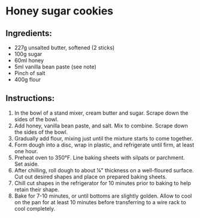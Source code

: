 # Honey sugar cookies

## Ingredients:
- 227g unsalted butter, softened (2 sticks)
- 100g sugar
- 60ml honey
- 5ml vanilla bean paste (see note)
- Pinch of salt
- 400g flour

## Instructions:
1. In the bowl of a stand mixer, cream butter and sugar. Scrape down the sides of the bowl.
2. Add honey, vanilla bean paste, and salt. Mix to combine. Scrape down the sides of the bowl.
3. Gradually add flour, mixing just until the mixture starts to come together.
4. Form dough into a disc, wrap in plastic, and refrigerate until firm, at least one hour.
5. Preheat oven to 350°F. Line baking sheets with silpats or parchment. Set aside.
6. After chilling, roll dough to about ¼" thickness on a well-floured surface. Cut out desired shapes and place on prepared baking sheets.
7. Chill cut shapes in the refrigerator for 10 minutes prior to baking to help retain their shape.
8. Bake for 7-10 minutes, or until bottoms are slightly golden. Allow to cool on the pan for at least 10 minutes before transferring to a wire rack to cool completely.
